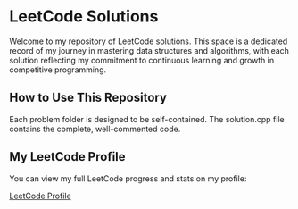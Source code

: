 # LeetCode Solutions

Welcome to my repository of LeetCode solutions. This space is a dedicated record of my journey in mastering data structures and algorithms, with each solution reflecting my commitment to continuous learning and growth in competitive programming.

## How to Use This Repository

Each problem folder is designed to be self-contained. The solution.cpp file contains the complete, well-commented code. 

## My LeetCode Profile

You can view my full LeetCode progress and stats on my profile:

[LeetCode Profile](https://leetcode.com/u/jay923060/)
